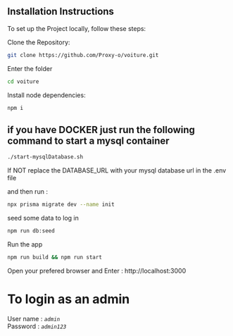 ## Installation Instructions

To set up the Project locally, follow these steps:

Clone the Repository:

```bash
git clone https://github.com/Proxy-o/voiture.git
```

Enter the folder

```bash
cd voiture
```

Install node dependencies:

```bash
npm i
```

## if you have <strong>DOCKER</strong> just run the following command to start a mysql container

```bash
./start-mysqlDatabase.sh
```

If NOT replace the DATABASE_URL with your mysql database url in the .env file

and then run :

```bash
npx prisma migrate dev --name init
```

seed some data to log in

```bash
npm run db:seed
```

Run the app

```bash
npm run build && npm run start
```

Open your prefered browser and Enter :
http://localhost:3000

# To login as an admin

User name : _`admin`_
<br />
Password : _`admin123`_
